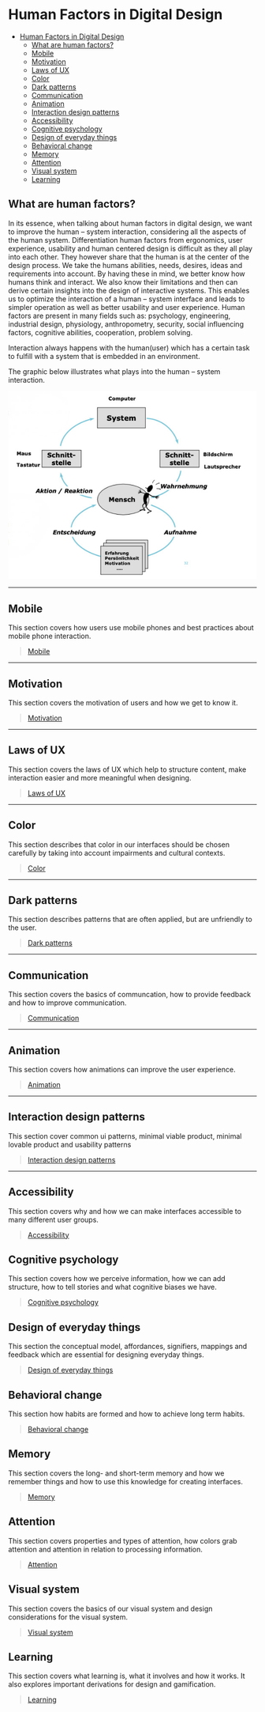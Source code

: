 # Human Factors in Digital Design

- [Human Factors in Digital Design](#human-factors-in-digital-design)
  - [What are human factors?](#what-are-human-factors)
  - [Mobile](#mobile)
  - [Motivation](#motivation)
  - [Laws of UX](#laws-of-ux)
  - [Color](#color)
  - [Dark patterns](#dark-patterns)
  - [Communication](#communication)
  - [Animation](#animation)
  - [Interaction design patterns](#interaction-design-patterns)
  - [Accessibility](#accessibility)
  - [Cognitive psychology](#cognitive-psychology)
  - [Design of everyday things](#design-of-everyday-things)
  - [Behavioral change](#behavioral-change)
  - [Memory](#memory)
  - [Attention](#attention)
  - [Visual system](#visual-system)
  - [Learning](#learning)

## What are human factors?

In its essence, when talking about human factors in digital design, we want to improve the human – system interaction, considering all the aspects of the human system. Differentiation human factors from ergonomics, user experience, usability and human centered design is difficult as they all play into each other. They however share that the human is at the center of the design process. We take the humans abilities, needs, desires, ideas and requirements into account. By having these in mind, we better know how humans think and interact. We also know their limitations and then can derive certain insights into the design of interactive systems. This enables us to optimize the interaction of a human – system interface and leads to simpler operation as well as better usability and user experience.
Human factors are present in many fields such as: psychology, engineering, industrial design, physiology, anthropometry, security, social influencing factors, cognitive abilities, cooperation, problem solving.

Interaction always happens with the human(user) which has a certain task to fulfill with a system that is embedded in an environment.

The graphic below illustrates what plays into the human – system interaction.

![Human system interaction](./images/human-system-interaction.jpg)

---

## Mobile

This section covers how users use mobile phones and best practices about mobile phone interaction.

> [Mobile](mobile)

---

## Motivation

This section covers the motivation of users and how we get to know it.

> [Motivation](motivation)

---

## Laws of UX

This section covers the laws of UX which help to structure content, make interaction easier and more meaningful when designing.

> [Laws of UX](laws-of-ux)

---

## Color

This section describes that color in our interfaces should be chosen carefully by taking into account impairments and cultural contexts.

> [Color](color)

---

## Dark patterns

This section describes patterns that are often applied, but are unfriendly to the user.

> [Dark patterns](dark-patterns)

---

## Communication

This section covers the basics of communcation, how to provide feedback and how to improve communication.

> [Communication](communication)

---

## Animation

This section covers how animations can improve the user experience.

> [Animation](animation)

---

## Interaction design patterns

This section cover common ui patterns, minimal viable product, minimal lovable product and usability patterns

> [Interaction design patterns](interaction-design-patterns)

---

## Accessibility

This section covers why and how we can make interfaces accessible to many different user groups.

> [Accessibility](accessibility)

## Cognitive psychology

This section covers how we perceive information, how we can add structure, how to tell stories and what cognitive biases we have.

> [Cognitive psychology](cognitive-psychology)

## Design of everyday things

This section the conceptual model, affordances, signifiers, mappings and feedback which are essential for designing everyday things.

> [Design of everyday things](design-of-everyday-things)

## Behavioral change

This section how habits are formed and how to achieve long term habits.

> [Behavioral change](behavioral-change)

## Memory

This section covers the long- and short-term memory and how we remember things and how to use this knowledge for creating interfaces.

> [Memory](memory)

## Attention

This section covers properties and types of attention, how colors grab attention and attention in relation to processing information.

> [Attention](attention)

## Visual system

This section covers the basics of our visual system and design considerations for the visual system.

> [Visual system](visual-system)

## Learning

This section covers what learning is, what it involves and how it works. It also explores important derivations for design and gamification.

> [Learning](learning)